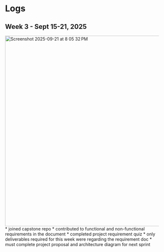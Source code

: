 # Logs

## Week 3 - Sept 15-21, 2025
<img width="1072" height="623" alt="Screenshot 2025-09-21 at 8 05 32 PM" src="https://github.com/user-attachments/assets/47e40adf-0d09-46cb-a923-c6f879e91522" />
* joined capstone repo
* contributed to functional and non-functional requirements in the document
* completed project requirement quiz
* only deliverables required for this week were regarding the requirement doc
* must complete project proposal and architecture diagram for next sprint 

